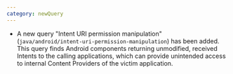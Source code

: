 ```yaml
---
category: newQuery
---
```

* A new query "Intent URI permission manipulation" (`java/android/intent-uri-permission-manipulation`) has been added.
This query finds Android components returning unmodified, received Intents to the calling applications, which
can provide unintended access to internal Content Providers of the victim application.